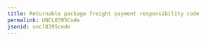 ```yaml
---
title: Returnable package freight payment responsibility code
permalink: UNCL8395Code
jsonid: uncl8395code
---
```

